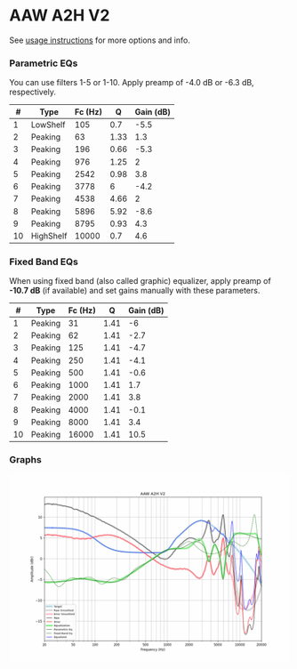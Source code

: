 # AAW A2H V2
See [usage instructions](https://github.com/jaakkopasanen/AutoEq#usage) for more options and info.

### Parametric EQs
You can use filters 1-5 or 1-10. Apply preamp of -4.0 dB or -6.3 dB, respectively.

|   # | Type      |   Fc (Hz) |    Q |   Gain (dB) |
|-----|-----------|-----------|------|-------------|
|   1 | LowShelf  |       105 | 0.7  |        -5.5 |
|   2 | Peaking   |        63 | 1.33 |         1.3 |
|   3 | Peaking   |       196 | 0.66 |        -5.3 |
|   4 | Peaking   |       976 | 1.25 |         2   |
|   5 | Peaking   |      2542 | 0.98 |         3.8 |
|   6 | Peaking   |      3778 | 6    |        -4.2 |
|   7 | Peaking   |      4538 | 4.66 |         2   |
|   8 | Peaking   |      5896 | 5.92 |        -8.6 |
|   9 | Peaking   |      8795 | 0.93 |         4.3 |
|  10 | HighShelf |     10000 | 0.7  |         4.6 |

### Fixed Band EQs
When using fixed band (also called graphic) equalizer, apply preamp of **-10.7 dB** (if available) and set gains manually with these parameters.

|   # | Type    |   Fc (Hz) |    Q |   Gain (dB) |
|-----|---------|-----------|------|-------------|
|   1 | Peaking |        31 | 1.41 |        -6   |
|   2 | Peaking |        62 | 1.41 |        -2.7 |
|   3 | Peaking |       125 | 1.41 |        -4.7 |
|   4 | Peaking |       250 | 1.41 |        -4.1 |
|   5 | Peaking |       500 | 1.41 |        -0.6 |
|   6 | Peaking |      1000 | 1.41 |         1.7 |
|   7 | Peaking |      2000 | 1.41 |         3.8 |
|   8 | Peaking |      4000 | 1.41 |        -0.1 |
|   9 | Peaking |      8000 | 1.41 |         3.4 |
|  10 | Peaking |     16000 | 1.41 |        10.5 |

### Graphs
![](./AAW%20A2H%20V2.png)
